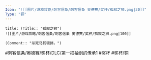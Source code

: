 ```yaml
---
Icon: "![[图片/游戏攻略/刺客信条/刺客信条 奥德赛/奖杯/孤寂之狮.png|30]]"
Type: "铜"
---
```

```ad-common-bronze-trophy
title: (Title:: "孤寂之狮")
![[图片/游戏攻略/刺客信条/刺客信条 奥德赛/奖杯/孤寂之狮.png|100]]

(Comment:: "杀死马其顿狮。")
```

#刺客信条/奥德赛/奖杯/DLC/第一把袖剑的传承1 #奖杯 #奖杯/铜
